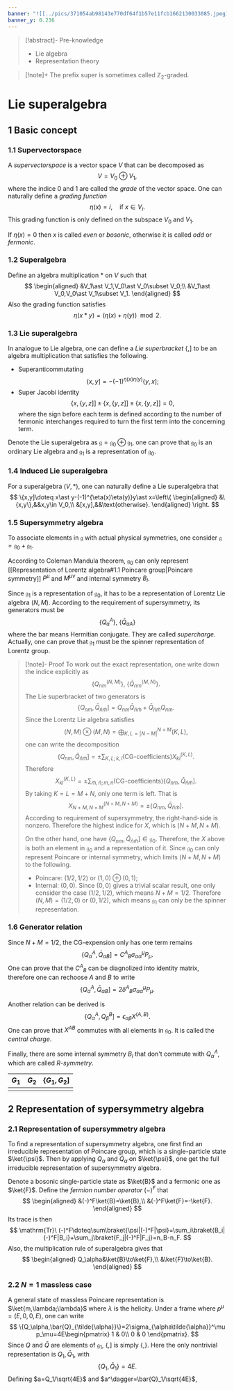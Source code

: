 ```yaml
---
banner: "![[../pics/371054ab98143e770df64f1b57e11fcb1662130033085.jpeg]]"
banner_y: 0.236
---
```


>[!abstract]- Pre-knowledge
>- Lie algebra
>- Representation theory

>[!note]+
>The prefix super is sometimes called $\mathbb{Z}_2$-graded.

# Lie superalgebra
## 1 Basic concept
### 1.1 Supervectorspace
A *supervectorspace* is a vector space $V$ that can be decomposed as
$$
V=V_0\oplus V_1,
$$
where the indice $0$ and $1$ are called the *grade* of the vector space. One can naturally define a *grading function*
$$
\eta(x)=i,\quad\text{if}\ x\in V_i.
$$
This grading function is only defined on the subspace $V_0$ and $V_1$.

If $\eta(x)=0$ then $x$ is called *even* or *bosonic*, otherwise it is called *odd* or *fermonic*.

### 1.2 Superalgebra
Define an algebra multiplication $\ast$ on $V$ such that
$$
\begin{aligned}
&V_1\ast V_1,V_0\ast V_0\subset V_0;\\
&V_1\ast V_0,V_0\ast V_1\subset V_1.
\end{aligned}
$$
Also the grading function satisfies
$$
\eta(x\ast y)=(\eta(x)+\eta(y))\mod2.
$$

### 1.3 Lie superalgebra
In analogue to Lie algebra, one can define a *Lie superbracket* $\{,]$ to be an algebra multiplication that satisfies the following.
- Superanticommutating
$$
\{x,y]=-(-1)^{\eta(x)\eta(y)}\{y,x];
$$
- Super Jacobi identity$$
\{x,\{y,z]]\pm\{x,\{y,z]]\pm\{x,\{y,z]]=0,
$$where the sign before each term is defined according to the number of fermonic interchanges required to turn the first term into the concerning term.

Denote the Lie superalgebra as $\mathfrak{g}=\mathfrak{g}_0\oplus\mathfrak{g}_1$, one can prove that $\mathfrak{g}_0$ is an ordinary Lie algebra and $\mathfrak{g}_1$ is a representation of $\mathfrak{g}_0$.

### 1.4 Induced Lie superalgebra
For a superalgebra $(V,\ast)$, one can naturally define a Lie superalgebra that
$$
\{x,y]\doteq x\ast y-(-1)^{\eta(x)\eta(y)}y\ast x=\left\{
\begin{aligned}
&\{x,y\},&&x,y\in V_0,\\
&[x,y],&&\text{otherwise}.
\end{aligned}
\right.
$$

### 1.5 Supersymmetry algebra
To associate elements in $\mathfrak{g}$ with actual physical symmetries, one consider $\mathfrak{g}=\mathfrak{g}_0+\mathfrak{g}_1$.

According to Coleman Mandula theorem, $\mathfrak{g}_0$ can only represent [[Representation of Lorentz algebra#1.1 Poincare group|Poincare symmetry]] $P^\mu$ and $M^{\mu\nu}$ and internal symmetry $B_l$.

Since $\mathfrak{g}_1$ is a representation of $\mathfrak{g}_0$, it has to be a representation of Lorentz Lie algebra $(N,M)$. According to the requirement of supersymmetry, its generators must be
$$
\{Q_a{}^A\},\ \{\bar{Q}_{aA}\}
$$
where the bar means Hermitian conjugate. They are called *supercharge*. Actually, one can prove that $\mathfrak{g}_1$ must be the spinner representation of Lorentz group.

>[!note]- Proof
>To work out the exact representation, one write down the indice explicitly as
>$$
>\{Q_{nm}^{(N,M)}\},\ \{\bar{Q}_{nm}^{(M,N)}\}.
>$$
>The Lie superbracket of two generators is
>$$
>\{Q_{nm},\bar{Q}_{\tilde{n}\tilde{m}}]=Q_{nm}\bar{Q}_{\tilde{n}\tilde{m}}+\bar{Q}_{\tilde{n}\tilde{m}}Q_{nm}.
>$$
>Since the Lorentz Lie algebra satisfies
>$$
>(N,M)\otimes(M,N)=\bigoplus_{K,L=|N-M|}^{N+M}(K,L),
>$$
>one can write the decomposition
>$$
>\{Q_{nm},\bar{Q}_{\tilde{n}\tilde{m}}]=\pm\sum_{K,L;k,l}(\text{CG-coefficients})X^{(K,L)}_{kl}.
>$$
>Therefore
>$$
>X^{(K,L)}_{kl}=\pm\sum_{\tilde{m},\tilde{n};m,n}(\text{CG-coefficients})\{Q_{nm},\bar{Q}_{\tilde{n}\tilde{m}}].
>$$
>By taking $K=L=M+N$, only one term is left. That is
>$$
>X^{(N+M,N+M)}_{N+M,N+M}=\pm\{Q_{nm},\bar{Q}_{\tilde{n}\tilde{m}}].
>$$
>According to requirement of supersymmetry, the right-hand-side is nonzero. Therefore the highest indice for $X$, which is $(N+M,N+M)$.
>
>On the other hand, one have $\{Q_{nm},\bar{Q}_{\tilde{n}\tilde{m}}]\in\mathfrak{g}_0$. Therefore, the $X$ above is both an element in $\mathfrak{g}_0$ and a representation of it. Since $\mathfrak{g}_0$ can only represent Poincare or internal symmetry, which limits $(N+M,N+M)$ to the following.
>- Poincare: $(1/2,1/2)$ or $(1,0)\oplus(0,1)$;
>- Internal: $(0,0)$.
Since $(0,0)$ gives a trivial scalar result, one only consider the case $(1/2,1/2)$, which means $N+M=1/2$. Therefore $(N,M)=(1/2,0)\text{ or }(0,1/2)$, which means $\mathfrak{g}_1$ can only be the spinner representation.

### 1.6 Generator relation
Since $N+M=1/2$, the CG-expension only has one term remains
$$
\{Q_\alpha{}^A,\bar{Q}_{\tilde{\alpha}B}]=C^A{}_B\sigma_{\alpha\tilde{\alpha}}^\mu P_\mu.
$$
One can prove that the $C^A{}_B$ can be diagnolized into identity matrix, therefore one can rechoose $A$ and $B$ to write
$$
\{Q_\alpha{}^A,\bar{Q}_{\tilde{\alpha}B}]=2\delta^A{}_B\sigma_{\alpha\tilde{\alpha}}^\mu P_\mu.
$$

Another relation can be derived is
$$
\{Q_\alpha{}^A,Q_{\beta}{}^B]=\epsilon_{\alpha\beta}X^{(A,B)}.
$$
One can prove that $X^{AB}$ commutes with all elements in $\mathfrak{g}_0$. It is called the *central charge*.

Finally, there are some internal symmetry $B_l$ that don't commute with $Q_\alpha{}^A$, which are called *$R$-symmetry*.

| $G_1$ | $G_2$ | $\{G_1,G_2]$ |
| ----- | ----- | ------------ |
|       |       |              |

## 2 Representation of sypersymmetry algebra
### 2.1 Representation of supersymmetry algebra
To find a representation of supersymmetry algebra, one first find an irreducible representation of Poincare group, which is a single-particle state $\ket{\psi}$. Then by applying $Q_\alpha$ and $\bar{Q}_{\tilde{\alpha}}$ on $\ket{\psi}$, one get the full irreducible representation of supersymmetry algebra.

Denote a bosonic single-particle state as $\ket{B}$ and a fermonic one as $\ket{F}$. Define the *fermion number operator* $(-)^F$ that
$$
\begin{aligned}
&(-)^F\ket{B}=\ket{B},\\
&(-)^F\ket{F}=-\ket{F}.
\end{aligned}
$$
Its trace is then
$$
\mathrm{Tr}\ (-)^F\doteq\sum\braket{\psi|(-)^F|\psi}=\sum_i\braket{B_i|(-)^F|B_i}+\sum_j\braket{F_j|(-)^F|F_j}=n_B-n_F.
$$
Also, the multiplication rule of superalgebra gives that
$$
\begin{aligned}
Q_\alpha&\ket{B}\to\ket{F},\\
&\ket{F}\to\ket{B}.
\end{aligned}
$$

### 2.2 $N=1$ massless case
A general state of massless Poincare representation is $\ket{m,\lambda;\lambda}$ where $\lambda$ is the helicity. Under a frame where $p^\mu=(E,0,0,E)$, one can write
$$
\{Q_\alpha,\bar{Q}_{\tilde{\alpha}}\}=2\sigma_{\alpha\tilde{\alpha}}^\mu p_\mu=4E\begin{pmatrix}
1 & 0\\
0 & 0
\end{pmatrix}.
$$
Since $Q$ and $\bar{Q}$ are elements of $\mathfrak{g}_1$, $\{,]$ is simply $\{,\}$. Here the only nontrivial representation is $Q_1,\bar{Q}_1$, with
$$
\{Q_1,\bar{Q}_1\}=4E.
$$
Defining $a=Q_1/\sqrt{4E}$ and $a^\dagger=\bar{Q}_1/\sqrt{4E}$,